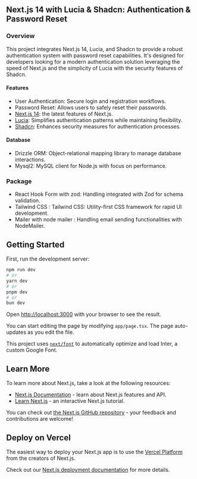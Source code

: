 ## Next.js 14 with Lucia & Shadcn: Authentication & Password Reset
### Overview
This project integrates Next.js 14, Lucia, and Shadcn to provide a robust authentication system with password reset capabilities. It's designed for developers looking for a modern authentication solution leveraging the speed of Next.js and the simplicity of Lucia with the security features of Shadcn.

#### Features
- User Authentication: Secure login and registration workflows. 
- Password Reset: Allows users to safely reset their passwords.
- [Next.js 14](https://nextjs.org/docs#what-is-nextjs): the latest features of Next.js.
- [Lucia](https://lucia-auth.com/): Simplifies authentication patterns while maintaining flexibility.
- [Shadcn](https://shadcn.rails-components.com/docs): Enhances security measures for authentication processes.

#### Database
- Drizzle ORM: Object-relational mapping library to manage database interactions.
- Mysql2: MySQL client for Node.js with focus on performance.

### Package 
- React Hook Form with zod: Handling integrated with Zod for schema validation.
- Tailwind CSS : Tailwind CSS: Utility-first CSS framework for rapid UI development.
- Mailer with node mailer : Handling email sending functionalities with NodeMailer.


## Getting Started

First, run the development server:

```bash
npm run dev
# or
yarn dev
# or
pnpm dev
# or
bun dev
```

Open [http://localhost:3000](http://localhost:3000) with your browser to see the result.

You can start editing the page by modifying `app/page.tsx`. The page auto-updates as you edit the file.

This project uses [`next/font`](https://nextjs.org/docs/basic-features/font-optimization) to automatically optimize and load Inter, a custom Google Font.

## Learn More

To learn more about Next.js, take a look at the following resources:

- [Next.js Documentation](https://nextjs.org/docs) - learn about Next.js features and API.
- [Learn Next.js](https://nextjs.org/learn) - an interactive Next.js tutorial.

You can check out [the Next.js GitHub repository](https://github.com/vercel/next.js/) - your feedback and contributions are welcome!

## Deploy on Vercel

The easiest way to deploy your Next.js app is to use the [Vercel Platform](https://vercel.com/new?utm_medium=default-template&filter=next.js&utm_source=create-next-app&utm_campaign=create-next-app-readme) from the creators of Next.js.

Check out our [Next.js deployment documentation](https://nextjs.org/docs/deployment) for more details.
